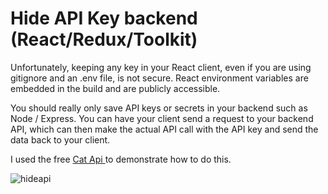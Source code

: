 <h1>Hide API Key backend (React/Redux/Toolkit)</h1>

Unfortunately, keeping any key in your React client, even if you are using gitignore and an .env file, is not secure. React environment variables are embedded in the build and are publicly accessible.<br>

You should really only save API keys or secrets in your backend such as Node / Express. You can have your client send a request to your backend API, which can then make the actual API call with the API key and send the data back to your client.<br>

I used the free <a href='https://docs.thecatapi.com' target='blank'> Cat Api </a> to demonstrate how to do this.<br>

![hideapi](https://user-images.githubusercontent.com/38325801/173843095-1a154601-ba10-4546-9b06-7d17be70c438.png)